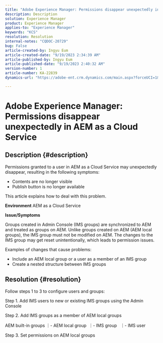 ```yaml
---
title: "Adobe Experience Manager: Permissions disappear unexpectedly in AEM as a Cloud Service"
description: Description
solution: Experience Manager
product: Experience Manager
applies-to: "Experience Manager"
keywords: "KCS"
resolution: Resolution
internal-notes: "CQDOC-20729"
bug: False
article-created-by: Ingyu Eum
article-created-date: "9/19/2023 2:34:39 AM"
article-published-by: Ingyu Eum
article-published-date: "9/19/2023 2:40:32 AM"
version-number: 1
article-number: KA-22839
dynamics-url: "https://adobe-ent.crm.dynamics.com/main.aspx?forceUCI=1&pagetype=entityrecord&etn=knowledgearticle&id=7283860f-9556-ee11-be6f-6045bd006268"

---
```

# Adobe Experience Manager: Permissions disappear unexpectedly in AEM as a Cloud Service

## Description {#description}


Permissions granted to a user in AEM as a Cloud Service may unexpectedly disappear, resulting in the following symptoms:
 - Contents are no longer visible
 - Publish button is no longer available

This article explains how to deal with this problem.

<b>Environment</b>
 AEM as a Cloud Service



<b>Issue/Symptoms</b>

Groups created in Admin Console (IMS groups) are synchronized to AEM and treated as groups on AEM. Unlike groups created on AEM (AEM local groups), the IMS group must not be modified on AEM. The changes to the IMS group may get reset unintentionally, which leads to permission issues.

Examples of changes that cause problems:
 - Include an AEM local group or a user as a member of an IMS group
 - Create a nested structure between IMS groups


## Resolution {#resolution}


Follow steps 1 to 3 to configure users and groups:

Step 1. Add IMS users to new or existing IMS groups using the Admin Console

Step 2. Add IMS groups as a member of AEM local groups

AEM built-in groups
｜- AEM local group
 ｜- IMS group
  ｜- IMS user

Step 3. Set permissions on AEM local groups
